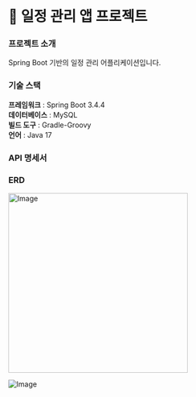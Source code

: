 # 📌 일정 관리 앱 프로젝트

### 프로젝트 소개
Spring Boot 기반의 일정 관리 어플리케이션입니다.

### 기술 스택
**프레임워크** : Spring Boot 3.4.4<br>
**데이터베이스** : MySQL <br>
**빌드 도구** : Gradle-Groovy<br>
**언어** : Java 17 <br>

### API 명세서


### ERD
<img width="357" alt="Image" src="https://github.com/user-attachments/assets/0f625329-ef27-420b-8694-e5bfa1854571" />


![Image](https://github.com/user-attachments/assets/50099cab-3027-43fc-979b-b6c6737d2420)




